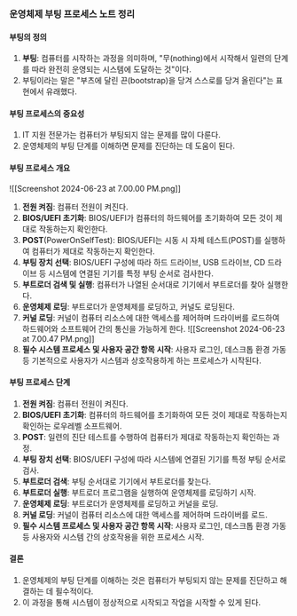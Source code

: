 ### 운영체제 부팅 프로세스 노트 정리

#### 부팅의 정의
1. **부팅**: 컴퓨터를 시작하는 과정을 의미하며, "무(nothing)에서 시작해서 일련의 단계를 따라 완전히 운영되는 시스템에 도달하는 것"이다.
2. 부팅이라는 말은 "부츠에 달린 끈(bootstrap)을 당겨 스스로를 당겨 올린다"는 표현에서 유래했다.

#### 부팅 프로세스의 중요성
1. IT 지원 전문가는 컴퓨터가 부팅되지 않는 문제를 많이 다룬다.
2. 운영체제의 부팅 단계를 이해하면 문제를 진단하는 데 도움이 된다.

#### 부팅 프로세스 개요
![[Screenshot 2024-06-23 at 7.00.00 PM.png]]
1. **전원 켜짐**: 컴퓨터 전원이 켜진다.
2. **BIOS/UEFI 초기화**: BIOS/UEFI가 컴퓨터의 하드웨어를 초기화하여 모든 것이 제대로 작동하는지 확인한다.
3. **POST**(PowerOnSelfTest): BIOS/UEFI는 시동 시 자체 테스트(POST)를 실행하여 컴퓨터가 제대로 작동하는지 확인한다.
4. **부팅 장치 선택**: BIOS/UEFI 구성에 따라 하드 드라이브, USB 드라이브, CD 드라이브 등 시스템에 연결된 기기를 특정 부팅 순서로 검사한다.
5. **부트로더 검색 및 실행**: 컴퓨터가 나열된 순서대로 기기에서 부트로더를 찾아 실행한다.
6. **운영체제 로딩**: 부트로더가 운영체제를 로딩하고, 커널도 로딩된다.
7. **커널 로딩**: 커널이 컴퓨터 리소스에 대한 액세스를 제어하며 드라이버를 로드하여 하드웨어와 소프트웨어 간의 통신을 가능하게 한다.
   ![[Screenshot 2024-06-23 at 7.00.47 PM.png]]
8. **필수 시스템 프로세스 및 사용자 공간 항목 시작**: 사용자 로그인, 데스크톱 환경 가동 등 기본적으로 사용자가 시스템과 상호작용하게 하는 프로세스가 시작된다.

#### 부팅 프로세스 단계
1. **전원 켜짐**: 컴퓨터 전원이 켜진다.
2. **BIOS/UEFI 초기화**: 컴퓨터의 하드웨어를 초기화하여 모든 것이 제대로 작동하는지 확인하는 로우레벨 소프트웨어.
3. **POST**: 일련의 진단 테스트를 수행하여 컴퓨터가 제대로 작동하는지 확인하는 과정.
4. **부팅 장치 선택**: BIOS/UEFI 구성에 따라 시스템에 연결된 기기를 특정 부팅 순서로 검사.
5. **부트로더 검색**: 부팅 순서대로 기기에서 부트로더를 찾는다.
6. **부트로더 실행**: 부트로더 프로그램을 실행하여 운영체제를 로딩하기 시작.
7. **운영체제 로딩**: 부트로더가 운영체제를 로딩하고 커널을 로딩.
8. **커널 로딩**: 커널이 컴퓨터 리소스에 대한 액세스를 제어하며 드라이버를 로드.
9. **필수 시스템 프로세스 및 사용자 공간 항목 시작**: 사용자 로그인, 데스크톱 환경 가동 등 사용자와 시스템 간의 상호작용을 위한 프로세스 시작.

#### 결론
1. 운영체제의 부팅 단계를 이해하는 것은 컴퓨터가 부팅되지 않는 문제를 진단하고 해결하는 데 필수적이다.
2. 이 과정을 통해 시스템이 정상적으로 시작되고 작업을 시작할 수 있게 된다.